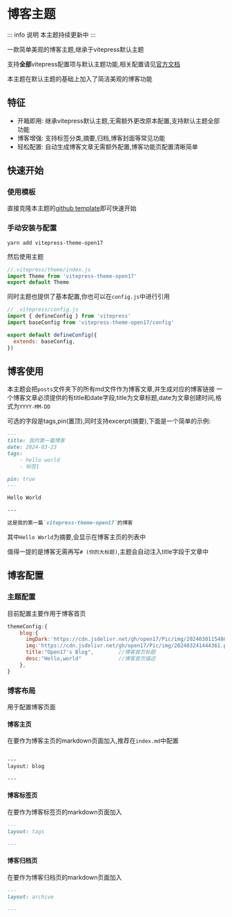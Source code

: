 # 博客主题

::: info 说明
本主题持续更新中
:::

一款简单美观的博客主题,继承于vitepress默认主题

支持**全部**vitepress配置项与默认主题功能,相关配置请见[官方文档](https://vitepress.dev/)

本主题在默认主题的基础上加入了简洁美观的博客功能

## 特征

- 开箱即用: 继承vitepress默认主题,无需额外更改原本配置,支持默认主题全部功能
- 博客增强: 支持标签分类,摘要,归档,博客封面等常见功能
- 轻松配置: 自动生成博客文章无需额外配置,博客功能页配置清晰简单


## 快速开始

### 使用模板

直接克隆本主题的[github template](https://github.com/open17/vitepress-theme-open17)即可快速开始

### 手动安装与配置

```shell
yarn add vitepress-theme-open17
```

然后使用主题
```js
//.vitepress/theme/index.js
import Theme from 'vitepress-theme-open17'
export default Theme
```

同时主题也提供了基本配置,你也可以在`config.js`中进行引用
```js
// .vitepress/config.js
import { defineConfig } from 'vitepress'
import baseConfig from 'vitepress-theme-open17/config'

export default defineConfig({
  extends: baseConfig,
})
```

## 博客使用

本主题会把`posts`文件夹下的所有md文件作为博客文章,并生成对应的博客链接
一个博客文章必须提供的有title和date字段,title为文章标题,date为文章创建时间,格式为`YYYY-MM-DD`

可选的字段是tags,pin(置顶),同时支持excerpt(摘要),下面是一个简单的示例:

```md
---
title: 我的第一篇博客
date: 2024-03-23
tags:
    - hello world
    - 标签1

pin: true
---

Hello World

---

这是我的第一篇`vitepress-theme-open17`的博客

```

其中`Hello World`为摘要,会显示在博客主页的列表中

值得一提的是博客无需再写`# (你的大标题)`,主题会自动注入title字段于文章中

## 博客配置

### 主题配置
目前配置主要作用于博客首页
```js
themeConfig:{
    blog:{
      imgDark:'https://cdn.jsdelivr.net/gh/open17/Pic/img/202403011548000.png',  //博客首页图片(暗黑模式)
      img:'https://cdn.jsdelivr.net/gh/open17/Pic/img/202403241444361.png',     //博客首页图片(正常模式)
      title:"Open17's Blog",        //博客首页标题
      desc:"Hello,world"            //博客首页描述
    },
}
```

### 博客布局

用于配置博客页面

#### 博客主页
在要作为博客主页的markdown页面加入,推荐在`index.md`中配置
```md

---
layout: blog

---
```

#### 博客标签页

在要作为博客标签页的markdown页面加入
```md
---
layout: tags

---
```

#### 博客归档页
在要作为博客归档页的markdown页面加入
```md
---
layout: archive

---
```


